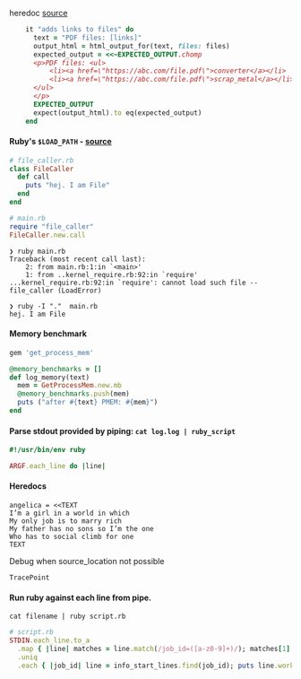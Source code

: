 heredoc [source](https://www.rubyguides.com/2018/11/ruby-heredoc/)
```ruby
    it "adds links to files" do
      text = "PDF files: [links]"
      output_html = html_output_for(text, files: files)
      expected_output = <<~EXPECTED_OUTPUT.chomp
      <p>PDF files: <ul>
          <li><a href=\"https://abc.com/file.pdf\">converter</a></li>
          <li><a href=\"https://abc.com/file.pdf\">scrap_metal</a></li>
      </ul>
      </p>
      EXPECTED_OUTPUT
      expect(output_html).to eq(expected_output)
    end
```


#### Ruby's `$LOAD_PATH` - [source](https://stackoverflow.com/a/6671633/847670)
```ruby
# file_caller.rb
class FileCaller
  def call
    puts "hej. I am File"
  end
end

# main.rb
require "file_caller"
FileCaller.new.call
```

```
❯ ruby main.rb
Traceback (most recent call last):
	2: from main.rb:1:in `<main>'
	1: from ..kernel_require.rb:92:in `require'
...kernel_require.rb:92:in `require': cannot load such file -- file_caller (LoadError)
```

```
❯ ruby -I "."  main.rb
hej. I am File
```

#### Memory benchmark
```ruby
gem 'get_process_mem'

@memory_benchmarks = []
def log_memory(text)
  mem = GetProcessMem.new.mb
  @memory_benchmarks.push(mem)
  puts ("after #{text} PMEM: #{mem}")
end
```

#### Parse stdout provided by piping: `cat log.log | ruby_script`
```ruby
#!/usr/bin/env ruby

ARGF.each_line do |line|
```

#### Heredocs
```
angelica = <<TEXT
I’m a girl in a world in which
My only job is to marry rich
My father has no sons so I’m the one
Who has to social climb for one
TEXT
```

Debug when source_location not possible
```
TracePoint
```

#### Run ruby against each line from pipe.
```
cat filename | ruby script.rb
```

```ruby
# script.rb
STDIN.each_line.to_a
  .map { |line| matches = line.match(/job_id=([a-z0-9]+)/); matches[1] }
  .uniq
  .each { |job_id| line = info_start_lines.find(job_id); puts line.worker_klass }
```
